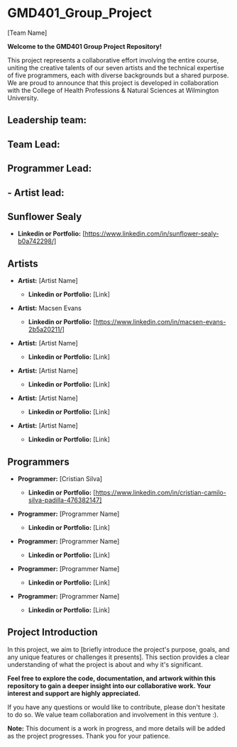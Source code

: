# GMD401_Group_Project
[Team Name]

**Welcome to the GMD401 Group Project Repository!**

This project represents a collaborative effort involving the entire course, uniting the creative talents of our seven artists and the technical expertise of five programmers, each with diverse backgrounds but a shared purpose. We are proud to announce that this project is developed in collaboration with the College of Health Professions & Natural Sciences at Wilmington University.


## Leadership team:

## Team Lead: 

## Programmer Lead:

## - **Artist lead:** 
  ## Sunflower Sealy
  - **Linkedin or Portfolio:** [https://www.linkedin.com/in/sunflower-sealy-b0a742298/]

## Artists
- **Artist:** [Artist Name]
  - **Linkedin or Portfolio:** [Link]

- **Artist:**   Macsen Evans
  - **Linkedin or Portfolio:** [https://www.linkedin.com/in/macsen-evans-2b5a20211/]

- **Artist:** [Artist Name]
  - **Linkedin or Portfolio:** [Link]

- **Artist:** [Artist Name]
  - **Linkedin or Portfolio:** [Link]

- **Artist:** [Artist Name]
  - **Linkedin or Portfolio:** [Link]

- **Artist:** [Artist Name]
  - **Linkedin or Portfolio:** [Link]

## Programmers
- **Programmer:** [Cristian Silva]
  - **Linkedin or Portfolio:** [https://www.linkedin.com/in/cristian-camilo-silva-padilla-476382147]

- **Programmer:** [Programmer Name]
  - **Linkedin or Portfolio:** [Link]

- **Programmer:** [Programmer Name]
  - **Linkedin or Portfolio:** [Link]

- **Programmer:** [Programmer Name]
  - **Linkedin or Portfolio:** [Link]

- **Programmer:** [Programmer Name]
  - **Linkedin or Portfolio:** [Link]

## Project Introduction
In this project, we aim to [briefly introduce the project's purpose, goals, and any unique features or challenges it presents]. This section provides a clear understanding of what the project is about and why it's significant.

**Feel free to explore the code, documentation, and artwork within this repository to gain a deeper insight into our collaborative work. Your interest and support are highly appreciated.**

If you have any questions or would like to contribute, please don't hesitate to do so. We value team collaboration and involvement in this venture :).

**Note:** This document is a work in progress, and more details will be added as the project progresses. Thank you for your patience.
